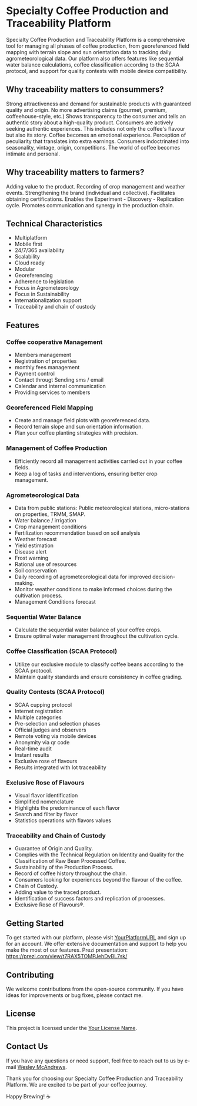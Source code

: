 # Specialty Coffee Production and Traceability Platform

Specialty Coffee Production and Traceability Platform is a comprehensive tool for managing all phases of coffee production, from georeferenced field mapping with terrain slope and sun orientation data to tracking daily agrometeorological data. Our platform also offers features like sequential water balance calculations, coffee classification according to the SCAA protocol, and support for quality contests with mobile device compatibility.

## Why traceability matters to consummers?
Strong attractiveness and demand for sustainable products with guaranteed quality and origin.
No more advertising claims (gourmet, premium, coffeehouse-style, etc.)
Shows transparency to the consumer and tells an authentic story about a high-quality product.
Consumers are actively seeking authentic experiences. This includes not only the coffee's flavour but also its story. Coffee becomes an emotional experience.
Perception of peculiarity that translates into extra earnings.
Consumers indoctrinated into seasonality, vintage, origin, competitions. The world of coffee becomes intimate and personal.

## Why traceability matters to farmers?
Adding value to the product.
Recording of crop management and weather events.
Strengthening the brand (individual and collective).
Facilitates obtaining certifications.
Enables the Experiment - Discovery - Replication cycle.
Promotes communication and synergy in the production chain.

## Technical Characteristics
- Multiplatform
- Mobile first
- 24/7/365 availability
- Scalability 
- Cloud ready
- Modular
- Georeferencing
- Adherence to legislation
- Focus in Agrometeorology
- Focus in Sustainability
- Internationalization support
- Traceability and chain of custody

## Features

### Coffee cooperative Management
- Members management
- Registration of properties
- monthly fees management 
- Payment control
- Contact througt Sending sms / email
- Calendar and internal communication
- Providing services to members


### Georeferenced Field Mapping
- Create and manage field plots with georeferenced data.
- Record terrain slope and sun orientation information.
- Plan your coffee planting strategies with precision.

### Management of Coffee Production
- Efficiently record all management activities carried out in your coffee fields.
- Keep a log of tasks and interventions, ensuring better crop management.

### Agrometeorological Data
- Data from public stations: Public meteorological stations, micro-stations on properties, TRMM, SMAP.
- Water balance / irrigation
- Crop management conditions
- Fertilization recommendation based on soil analysis
- Weather forecast
- Yield estimation
- Disease alert 
- Frost warning
- Rational use of resources
- Soil conservation
- Daily recording of agrometeorological data for improved decision-making.
- Monitor weather conditions to make informed choices during the cultivation process.
- Management Conditions forecast

### Sequential Water Balance
- Calculate the sequential water balance of your coffee crops.
- Ensure optimal water management throughout the cultivation cycle.

### Coffee Classification (SCAA Protocol)
- Utilize our exclusive module to classify coffee beans according to the SCAA protocol.
- Maintain quality standards and ensure consistency in coffee grading.

### Quality Contests (SCAA Protocol)
- SCAA cupping protocol
- Internet registration
- Multiple categories
- Pre-selection and selection phases 
- Official judges and observers
- Remote voting via mobile devices
- Anonymity via qr code
- Real-time audit
- Instant results
- Exclusive rose of flavours
- Results integrated with lot traceability

### Exclusive Rose of Flavours
- Visual flavor identification
- Simplified nomenclature
- Highlights the predominance of each flavor
- Search and filter by flavor
- Statistics operations with flavors values

### Traceability and Chain of Custody
- Guarantee of Origin and Quality.
- Complies with the Technical Regulation on Identity and Quality for the Classification of Raw Bean Processed Coffee.
- Sustainability of the Production Process.
- Record of coffee history throughout the chain.
- Consumers looking for experiences beyond the flavour of the coffee.
- Chain of Custody.
- Adding value to the traced product.
- Identification of success factors and replication of processes.
- Exclusive Rose of Flavours®.

## Getting Started

To get started with our platform, please visit [YourPlatformURL](https://www.yourplatform.com) and sign up for an account. We offer extensive documentation and support to help you make the most of our features.
Prezi presentation: https://prezi.com/view/t7RAX5TOMPJehDvBL7sk/

## Contributing

We welcome contributions from the open-source community. If you have ideas for improvements or bug fixes, please contact me.

## License

This project is licensed under the [Your License Name](LICENSE).

## Contact Us

If you have any questions or need support, feel free to reach out to us by e-mail [Wesley McAndrews](mailto:wesley@mcandrews.com.br).

Thank you for choosing our Specialty Coffee Production and Traceability Platform. We are excited to be part of your coffee journey.

Happy Brewing! ☕
